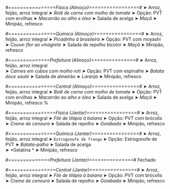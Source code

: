 
*#================Física (Almoço)=================#*
➤ Arroz, feijão, arroz integral
➤ *Rolê de carne com molho de tomate*
➤ Opção: PVT com ervilhas
➤ *Macarrão ao alho e óleo*
➤ Salada de acelga
➤ *Maçã*
➤ Minipão, refresco

*#================Química (Almoço)================#*
➤ Arroz, feijão, arroz integral
➤ *Picadinho à brasileira*
➤ Opção: PVT com moyashi  
➤ *Couve-flor ao vinagrete*
➤ Salada de repolho bicolor 
➤ *Maçã*
➤ Minipão, refresco

*#==============Prefeitura (Almoço)===============#*
➤ Arroz, feijão, arroz integral  
➤ *Carnes em cubos com molho roti*
➤ Opção: PVT com espinafre
➤ *Batata doce sauté*
➤ Salada de almeirão
➤ *Laranja*
➤ Minipão, refresco 

*#================Central (Almoço)================#*
➤ Arroz, feijão, arroz integral
➤ *Rolê de carne com molho de tomate*
➤ Opção: PVT com ervilhas
➤ *Macarrão ao alho e óleo*
➤ Salada de acelga
➤ *Maçã*
➤ Minipão, refresco
%

*#================Física (Jantar)=================#*
➤ Arroz, feijão, arroz integral
➤ *Filé de tilápia à baiana*
➤ Opção: PVT com brócolis
➤ *Creme de cenoura*
➤ Salada de repolho
➤ *Goiabada*
➤ Minipão, refresco

*#================Química (Jantar)================#*
➤ Arroz, feijão, arroz integral
➤ `Estrogonofe de frango`
➤ Opção: Estrogonofe de PVT 
➤ *Batata-palha*
➤ Salada de acelga  
➤ *Gelatina *
➤ Minipão, refresco

*#==============Prefeitura (Jantar)===============#*
Fechado

*#================Central (Jantar)================#*
➤ Arroz, feijão, arroz integral
➤ *Filé de tilápia à baiana*
➤ Opção: PVT com brócolis
➤ *Creme de cenoura*
➤ Salada de repolho
➤ *Goiabada*
➤ Minipão, refresco
